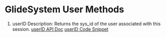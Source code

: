 # GlideSystem User Methods

1. userID
Description: Returns the sys_id of the user associated with this session. 
[userID API Doc](https://developer.servicenow.com/dev.do#!/reference/api/rome/server_legacy/c_GlideSystemAPI#r_GS-userID)
[userID Code Snippet](userID.js)
